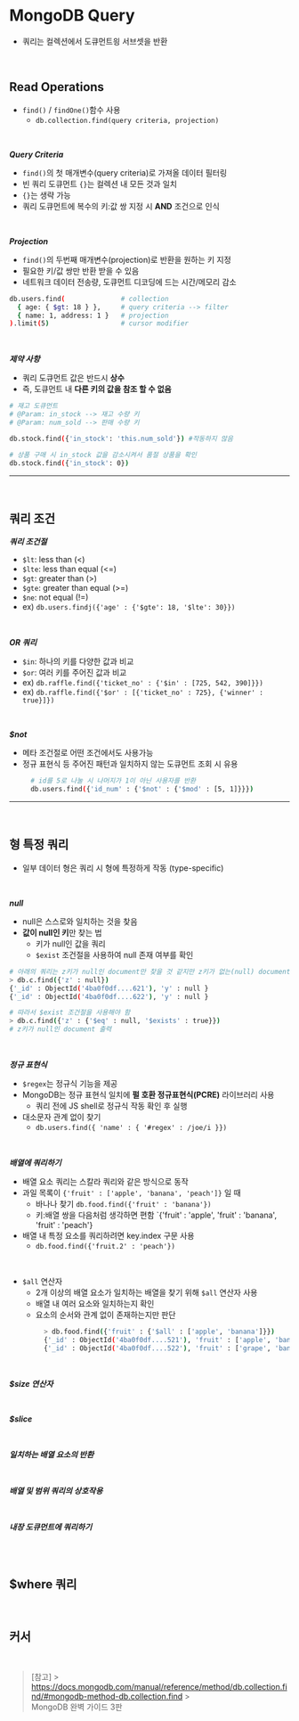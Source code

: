 # MongoDB Query

- 쿼리는 컬렉션에서 도큐먼트읭 서브셋을 반환

<br>

## **Read Operations**

- `find()` / `findOne()`함수 사용
  - `db.collection.find(query criteria, projection)`

<br>

**_Query Criteria_**

- `find()`의 첫 매개변수(query criteria)로 가져올 데이터 필터링
- 빈 쿼리 도큐먼트 `{}`는 컬렉션 내 모든 것과 일치
- `{}`는 생략 가능
- 쿼리 도큐먼트에 복수의 키:값 쌍 지정 시 **AND** 조건으로 인식

<br>

**_Projection_**

- `find()`의 두번째 매개변수(projection)로 반환을 원하는 키 지정
- 필요한 키/값 쌍만 반환 받을 수 있음
- 네트워크 데이터 전송량, 도큐먼트 디코딩에 드는 시간/메모리 감소
  <br>

```sh
db.users.find(              # collection
  { age: { $gt: 18 } },     # query criteria --> filter
  { name: 1, address: 1 }   # projection
).limit(5)                  # cursor modifier
```

<br>

**_제약 사항_**

- 쿼리 도큐먼트 값은 반드시 **상수**
- 즉, 도큐먼트 내 **다른 키의 값을 참조 할 수 없음**
  <br>

```sh
# 재고 도큐먼트
# @Param: in_stock --> 재고 수량 키
# @Param: num_sold --> 판매 수량 키

db.stock.find({'in_stock': 'this.num_sold'}) #작동하지 않음

# 상품 구매 시 in_stock 값을 감소시켜서 품절 상품을 확인
db.stock.find({'in_stock': 0})
```

---

<br>

## **쿼리 조건**

**_쿼리 조건절_**

- `$lt`: less than (<)
- `$lte`: less than equal (<=)
- `$gt`: greater than (>)
- `$gte`: greater than equal (>=)
- `$ne`: not equal (!=)
- ex) `db.users.findj({'age' : {'$gte': 18, '$lte': 30}})`

<br>

**_OR 쿼리_**

- `$in`: 하나의 키를 다양한 값과 비교
- `$or`: 여러 키를 주어진 값과 비교
- ex) `db.raffle.find({'ticket_no' : {'$in' : [725, 542, 390]}})`
- ex) `db.raffle.find({'$or' : [{'ticket_no' : 725}, {'winner' : true}]})`

<br>

**_$not_**

- 메타 조건절로 어떤 조건에서도 사용가능
- 정규 표현식 등 주어진 패턴과 일치하지 않는 도큐먼트 조회 시 유용
  <br>
  ```sh
    # id를 5로 나눌 시 나머지가 1이 아닌 사용자를 반환
    db.users.find({'id_num' : {'$not' : {'$mod' : [5, 1]}}})
  ```

---

<br>

## **형 특정 쿼리**

- 일부 데이터 형은 쿼리 시 형에 특정하게 작동 (type-specific)

<br>

**_null_**

- null은 스스로와 일치하는 것을 찾음
- **값이 null인 키**만 찾는 법
  - 키가 null인 값을 쿼리
  - `$exist` 조건절을 사용하여 null 존재 여부를 확인

```sh
# 아래의 쿼리는 z키가 null인 document만 찾을 것 같지만 z키가 없는(null) document도 반환
> db.c.find({'z' : null})
{'_id' : ObjectId('4ba0f0df....621'), 'y' : null }
{'_id' : ObjectId('4ba0f0df....622'), 'y' : null }

# 따라서 $exist 조건절을 사용해야 함
> db.c.find({'z' : {'$eq' : null, '$exists' : true}})
# z키가 null인 document 출력
```

<br>

**_정규 표현식_**

- `$regex`는 정규식 기능을 제공
- MongoDB는 정규 표현식 일치에 **펄 호환 정규표현식(PCRE)** 라이브러리 사용
  - 쿼리 전에 JS shell로 정규식 작동 확인 후 실행
- 대소문자 관계 없이 찾기
  - `db.users.find({ 'name' : { '#regex' : /joe/i }})`

<br>

**_배열에 쿼리하기_**

- 배열 요소 쿼리는 스칼라 쿼리와 같은 방식으로 동작
- 과일 목록이 `{'fruit' : ['apple', 'banana', 'peach']}` 일 때
  - 바나나 찾기 `db.food.find({'fruit' : 'banana'})`
  - 키:배열 쌍을 다음처럼 생각하면 편함 `{'fruit' : 'apple', 'fruit' : 'banana', 'fruit' : 'peach'}
- 배열 내 특정 요소를 쿼리하려면 key.index 구문 사용
  - `db.food.find({'fruit.2' : 'peach'})`

<br>

- `$all` 연산자
  - 2개 이상의 배열 요소가 일치하는 배열을 찾기 위해 `$all` 연산자 사용
  - 배열 내 여러 요소와 일치하는지 확인
  - 요소의 순서와 관계 없이 존재하는지만 판단
    <br>
    ```sh
      > db.food.find({'fruit' : {'$all' : ['apple', 'banana']}})
      {'_id' : ObjectId('4ba0f0df....521'), 'fruit' : ['apple', 'banana', 'peach']}
      {'_id' : ObjectId('4ba0f0df....522'), 'fruit' : ['grape', 'banana', 'apple'] }
    ```

<br>

**_$size 연산자_**

<br>

**_$slice_**

<br>

**_일치하는 배열 요소의 반환_**

<br>

**_배열 및 범위 쿼리의 상호작용_**

<br>

**_내장 도큐먼트에 쿼리하기_**

<br>

<br>

## **$where 쿼리**

<br>

## **커서**

<br>

> [참고] > <br> https://docs.mongodb.com/manual/reference/method/db.collection.find/#mongodb-method-db.collection.find > <br> MongoDB 완벽 가이드 3판
